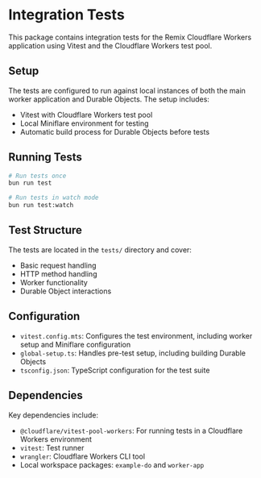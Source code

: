 # Integration Tests

This package contains integration tests for the Remix Cloudflare Workers application using Vitest and the Cloudflare Workers test pool.

## Setup

The tests are configured to run against local instances of both the main worker application and Durable Objects. The setup includes:

- Vitest with Cloudflare Workers test pool
- Local Miniflare environment for testing
- Automatic build process for Durable Objects before tests

## Running Tests

```bash
# Run tests once
bun run test

# Run tests in watch mode
bun run test:watch
```

## Test Structure

The tests are located in the `tests/` directory and cover:
- Basic request handling
- HTTP method handling
- Worker functionality
- Durable Object interactions

## Configuration

- `vitest.config.mts`: Configures the test environment, including worker setup and Miniflare configuration
- `global-setup.ts`: Handles pre-test setup, including building Durable Objects
- `tsconfig.json`: TypeScript configuration for the test suite

## Dependencies

Key dependencies include:
- `@cloudflare/vitest-pool-workers`: For running tests in a Cloudflare Workers environment
- `vitest`: Test runner
- `wrangler`: Cloudflare Workers CLI tool
- Local workspace packages: `example-do` and `worker-app`
